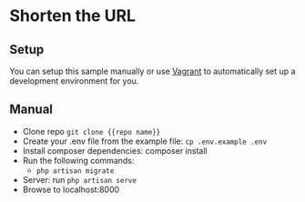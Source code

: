 # Shorten the URL

## Setup
You can setup this sample manually or use [Vagrant](https://www.vagrantup.com/) to automatically set up a development environment for you.

## Manual
* Clone repo ```git clone {{repo name}}```
* Create your .env file from the example file: ```cp .env.example .env```
* Install composer dependencies: composer install
* Run the following commands:
  * ```php artisan migrate```
* Server: run ```php artisan serve```
* Browse to localhost:8000
